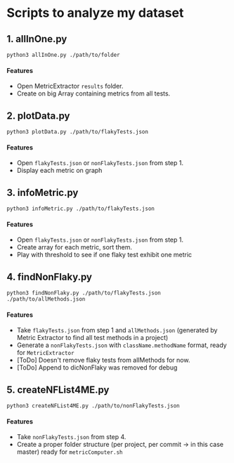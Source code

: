 # Scripts to analyze my dataset

## 1. allInOne.py

`python3 allInOne.py ./path/to/folder`

#### Features

* Open MetricExtractor `results` folder.
* Create on big Array containing metrics from all tests.

## 2. plotData.py

`python3 plotData.py ./path/to/flakyTests.json`

#### Features

* Open `flakyTests.json` or `nonFlakyTests.json` from step 1.
* Display each metric on graph

## 3. infoMetric.py

`python3 infoMetric.py ./path/to/flakyTests.json`

#### Features

* Open `flakyTests.json` or `nonFlakyTests.json` from step 1.
* Create array for each metric, sort them.
* Play with threshold to see if one flaky test exhibit one metric 

## 4. findNonFlaky.py

`python3 findNonFlaky.py ./path/to/flakyTests.json ./path/to/allMethods.json`

#### Features

* Take `flakyTests.json` from step 1 and `allMethods.json` (generated by Metric Extractor to find all test methods in a project)
* Generate a `nonFlakyTests.json` with `className.methodName` format, ready for `MetricExtractor`
* [ToDo] Doesn't remove flaky tests from allMethods for now.
* [ToDo] Append to dicNonFlaky was removed for debug

## 5. createNFList4ME.py

`python3 createNFList4ME.py ./path/to/nonFlakyTests.json`

#### Features

* Take `nonFlakyTests.json` from step 4.
* Create a proper folder structure (per project, per commit -> in this case master) ready for `metricComputer.sh`